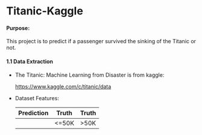 # Titanic-Kaggle

#### Purpose:

This project is to predict if a passenger survived the sinking of the Titanic or not. 

#### 1.1 Data Extraction
    
   * The Titanic: Machine Learning from Disaster is from kaggle:
   
        https://www.kaggle.com/c/titanic/data
        
   * Dataset Features:
   
       | Prediction         |  Truth        |   Truth       |
        | ----------------   |-------------  |-------------  | 
        |                    | <=50K         |    >50K       |
   
        
   
